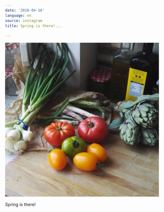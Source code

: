 ```yaml
---
date: '2018-04-18'
language: en
source: instagram
title: Spring is there!...

---
```


![](/uploads/instagram/201804/17fa1b0031fb780901e340895c54d76d.jpg)

Spring is there!
            